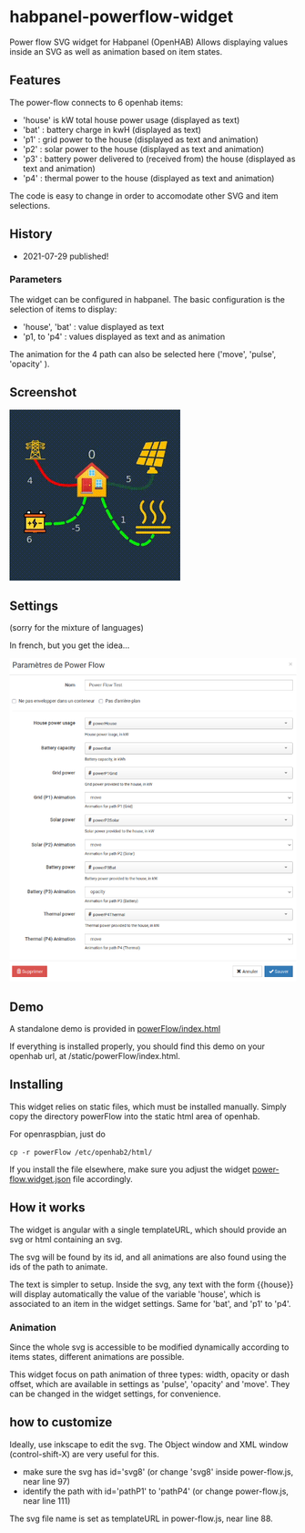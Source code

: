 # habpanel-powerflow-widget

Power flow SVG widget for Habpanel (OpenHAB)
Allows displaying values inside an SVG as well as animation based on item states.

## Features

The power-flow connects to 6 openhab items:
- 'house' is kW total house power usage (displayed as text)
- 'bat' : battery charge in kwH (displayed as text)
- 'p1' : grid power to the house (displayed as text and animation)
- 'p2' : solar power to the house (displayed as text and animation)
- 'p3' : battery power delivered to (received from) the house (displayed as text and animation)
- 'p4' : thermal power to the house (displayed as text and animation)

The code is easy to change in order to accomodate other SVG and item selections.

## History

- 2021-07-29 published!

### Parameters

The widget can be configured in habpanel.
The basic configuration is the selection of items to display:

- 'house', 'bat' : value displayed as text
- 'p1, to 'p4' : values displayed as text and as animation

The animation for the 4 path can also be selected here ('move', 'pulse', 'opacity' ).

## Screenshot

![screenshot](img/power-flow-anim.gif)

## Settings

(sorry for the mixture of languages)

In french, but you get the idea...

![settings](img/power-flow-settings.png)

## Demo

A standalone demo is provided in [powerFlow/index.html](powerFlow/index.html)

If everything is installed properly, you should find this demo on your openhab url, at /static/powerFlow/index.html.

## Installing

This widget relies on static files, which must be installed manually.
Simply copy the directory powerFlow into the static html area of openhab.

For openraspbian, just do

`cp -r powerFlow /etc/openhab2/html/`

If you install the file elsewhere, make sure you adjust the widget [power-flow.widget.json](power-flow.widget.json) file accordingly.

## How it works

The widget is angular with a single templateURL, which should provide an svg or html containing an svg.

The svg will be found by its id, and all animations are also found using the ids of the path to animate.

The text is simpler to setup. Inside the svg, any text with the form {{house}} will display automatically the
value of the variable 'house', which is associated to an item in the widget settings. Same for 'bat', and 'p1' to 'p4'.

### Animation

Since the whole svg is accessible to be modified dynamically according to items states, different animations are possible.

This widget focus on path animation of three types: width, opacity or dash offset, which are available in settings as 'pulse', 'opacity' and 'move'. They can be changed in the widget settings, for convenience.

## how to customize

Ideally, use inkscape to edit the svg. The Object window and XML window (control-shift-X) are very useful for this.

* make sure the svg has id='svg8'   (or change 'svg8' inside power-flow.js, near line 97)
* identify the path with id='pathP1' to 'pathP4'   (or change power-flow.js, near line 111)

The svg file name is set as templateURL in power-flow.js, near line 88.



